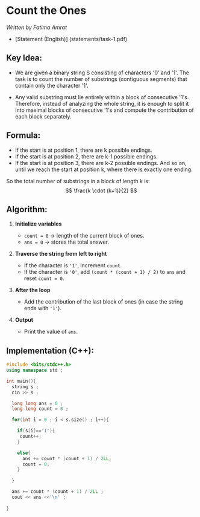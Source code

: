# Count the Ones 

*Written by Fatima Amrat*

- [Statement (English)] (statements/task-1.pdf)


## Key Idea:
- We are given a binary string S consisting of characters '0' and '1'. 
The task is to count the number of substrings (contiguous segments) that contain only the character '1'.

- Any valid substring must lie entirely within a block of consecutive '1's.
Therefore, instead of analyzing the whole string, it is enough to split it into maximal blocks of consecutive '1's and compute the contribution of each block separately.


## Formula:
- If the start is at position 1, there are k possible endings.
- If the start is at position 2, there are k-1 possible endings.
- If the start is at position 3, there are k-2 possible endings.
And so on, until we reach the start at position k, where there is exactly one ending.

So the total number of substrings in a block of length k is: 
$$
\frac{k \cdot (k+1)}{2}
$$


## Algorithm:
1. **Initialize variables**
   - `count = 0` → length of the current block of ones.
   - `ans = 0` → stores the total answer.

2. **Traverse the string from left to right**
   - If the character is `'1'`, increment `count`.
   - If the character is `'0'`, add `(count * (count + 1) / 2)` to `ans` and reset `count = 0`.

3. **After the loop**
   - Add the contribution of the last block of ones 
     (in case the string ends with `'1'`).

4. **Output**
   - Print the value of `ans`.
   
   
## Implementation (C++):

```cpp
#include <bits/stdc++.h>
using namespace std ;

int main(){
  string s ;
  cin >> s ;

  long long ans = 0 ;
  long long count = 0 ;

  for(int i = 0 ; i < s.size() ; i++){

    if(s[i]=='1'){
     count++;
    }

    else{
      ans += count * (count + 1) / 2LL;
      count = 0;
    }

  }

  ans += count * (count + 1) / 2LL ;
  cout << ans <<'\n' ;
  
}
```
